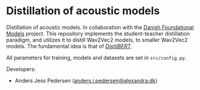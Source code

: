 # Distillation of acoustic models

Distillation of acoustic models. In collaboration with the [Danish Foundational Models](https://pure.au.dk/portal/da/projects/danish-foundation-models(073ab12f-0429-4ce0-877e-3f16eb38242d).html) project. This repository implements the student-teacher distillation paradigm, and utilizes it to distill Wav2Vec2 models, to smaller Wav2Vec2 models. The fundamental idea is that of [_DistilBERT_](https://arxiv.org/pdf/1910.01108.pdf).

All parameters for training, models and datasets are set in `src/config.py`.

Developers:

- Anders Jess Pedersen (anders.j.pedersen@alexandra.dk)

